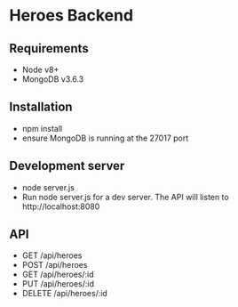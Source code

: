 # Heroes Backend

## Requirements

  - Node v8+
  - MongoDB v3.6.3
  
## Installation

  - npm install
  - ensure MongoDB is running at the 27017 port

## Development server

  - node server.js
  - Run node server.js for a dev server. The API will listen to http://localhost:8080


## API

- GET /api/heroes
- POST /api/heroes
- GET /api/heroes/:id
- PUT /api/heroes/:id
- DELETE /api/heroes/:id
